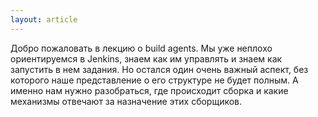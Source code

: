 ```yaml
---
layout: article
---
```

Добро пожаловать в лекцию о build agents. Мы уже неплохо ориентируемся в Jenkins, знаем как им управлять и знаем как запустить в нем задания. Но остался один очень важный аспект, без которого наше представление о его структуре не будет полным. А именно нам нужно разобраться, где происходит сборка и какие механизмы отвечают за назначение этих сборщиков.
